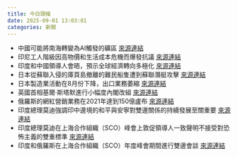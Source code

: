 ```yaml
---
title: 今日頭條
date: 2025-09-01 13:03:01
categories: 新聞            
---
```

- 中國可能將南海轉變為AI觸發的礦區 [來源連結](https://asiatimes.com/2025/09/china-may-turn-south-china-sea-into-ai%e2%80%91triggered-mine-zone/)
- 印尼工人階級因高物價和生活成本危機而爆發抗議 [來源連結](https://asiatimes.com/2025/09/the-many-hot-triggers-of-indonesias-working-class-revolt/)
- 印度和中國領導人會晤，預示全球經濟轉向多極化 [來源連結](https://asiatimes.com/2025/09/modi-xi-meet-heralds-shift-to-multipolar-global-economy/)
- 日本從蘇聯入侵的庫頁島撤離的難民船隻遭到蘇聯潛艇攻擊 [來源連結](https://www.japantimes.co.jp/news/2025/09/01/japan/hokkaido-invasion-soviet/)
- 日本製造業活動在8月份下降，出口業務萎縮 [來源連結](https://www.theguardian.com/business/live/2025/sep/01/factory-activity-us-tariffs-uk-house-price-drop-mortgage-interest-rates-business-live-news-updates)
- 英國首相基爾·斯塔默進行小幅度內閣改組 [來源連結](https://www.theguardian.com/politics/2025/sep/01/keir-starmer-shakes-up-no-10-operation-with-mini-reshuffle)
- 俄羅斯的網紅營銷業務在2021年達到150億盧布 [來源連結](https://www.japantimes.co.jp/business/2025/09/01/tech/russian-influencers-telegram/)
- 印度總理莫迪強調印中邊境的和平與安寧對雙邊關係的持續發展至關重要 [來源連結](https://www.thehindu.com/news/morning-digest-september-1-2025/article69998546.ece)
- 印度總理莫迪在上海合作組織（SCO）峰會上敦促領導人一致聲明不接受對恐怖主義的雙重標準 [來源連結](https://www.thehindu.com/news/top-news-of-the-day-on-september-1-2025/article69999533.ece)
- 印度和俄羅斯在上海合作組織（SCO）年度峰會期間進行雙邊會談 [來源連結](https://www.thehindu.com/news/international/modi-putin-bilateral-talks-sco-ukraine-war/article69999027.ece)



